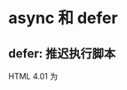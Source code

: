 # async 和 defer


## defer: 推迟执行脚本

HTML 4.01 为 <script> 定义了属性 defer, 这个属性表示脚本会立即下载，但是延迟到整个页面都解析完毕后再执行。标记了defer的属性的脚本会在浏览器解析到结束的</html> 标签之后才会执行。

HTML5规定脚本应该按照他们出现的顺序执行，因此第一个推迟的脚本一定在第二个推迟的脚本之前执行。而且两者都会在DOMContentLoaded事件之前执行。
不过在实际当中，他们并不一定会按照顺序执行，也不一定会在DOMContentLoaded事件之前执行。因此最好只包含一个这样的脚本。

## async: 异步执行脚本

与defer不同的是，标记为async 的脚本并不保证按照他们出现的顺序执行。
异步脚本可能会在DOMContentLoaded事件之前或者之后执行, 但是保证会在页面的load事件前执行。
